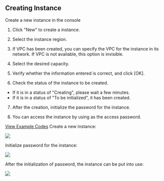 ## Creating Instance
Create a new instance in the console

1) Click "New" to create a instance.
 
2) Select the instance region.
  
3) If VPC has been created, you can specify the VPC for the instance in its network. If VPC is not available, this option is invisible.
  
4) Select the desired capacity.
 
5) Verify whether the information entered is correct, and click [OK].
  
6) Check the status of the instance to be created.
- If it is in a status of "Creating", please wait a few minutes.
- If it is in a status of "To be initialized", it has been created.

7) After the creation, initialize the password for the instance.

8) You can access the instance by using <instance ID: user password> as the access password.
 
  [View Example Codes](http://cloud.tencent.com/wiki/%E4%BB%A3%E7%A0%81%E7%A4%BA%E4%BE%8B)
Create a new instance:
	
![](//qzonestyle.gtimg.cn/qzone/vas/opensns/res/img/Resis-1.png)

Initialize password for the instance:
	
![](//mccdn.qcloud.com/img569de0e096f15.png)

After the initialization of password, the instance can be put into use:
	
![](//mccdn.qcloud.com/img569de0f790f16.png)

